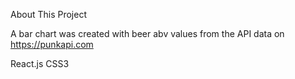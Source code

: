 About This Project

A bar chart was created with beer abv values from the API data on https://punkapi.com

React.js
CSS3